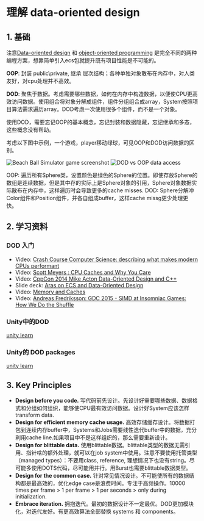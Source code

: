 # 理解 data-oriented design

## 1. 基础

注意[Data-oriented design](https://en.wikipedia.org/wiki/Data-oriented_design) 和 [object-oriented programming](https://en.wikipedia.org/wiki/Object-oriented_programming) 是完全不同的两种编程方案，想靠简单引入ecs包就提升既有项目性能是不可能的。

**OOP**: 封装 public\private, 继承 层次结构；各种单独对象散布在内存中，对人类友好，对cpu处理并不高效。

**DOD**: 聚焦于数据。考虑需要哪些数据，如何在内存中构造数据，以便使CPU更高效访问数据。使用组合将对象分解成组件，组件分组组合成array，System按照项目算法需求遍历array。DOD考虑一次使用很多个组件，而不是一个对象。

使用DOD，需要忘记OOP的基本概念，忘记封装和数据隐藏，忘记继承和多态，这些概念没有帮助。

考虑以下图中示例，一个游戏，player移动绿球，可见OOP和DOD访问数据的区别。

![Beach Ball Simulator game screenshot](./pictures/1_ball_game.png)
![DOD vs OOP data access](./pictures/1_oop_vs_dod.png)

OOP: 遍历所有Sphere类，设置颜色是绿色的Sphere的位置。即使存放Sphere的数组是连续数据，但是其中存的实际上是Sphere对象的引用，Sphere对象数据实际散布在内存中，这样遍历时会导致更多的cache misses.
DOD: Sphere分解冲Color组件和Position组件，并各自组成buffer，这样cache missg更少处理更快。

## 2. 学习资料

### DOD 入门

- Video: [Crash Course Computer Science: describing what makes modern CPUs performant](https://www.youtube.com/watch?v=rtAlC5J1U40)
- Video: [Scott Meyers : CPU Caches and Why You Care](https://www.youtube.com/watch?v=WDIkqP4JbkE)
- Video: [CppCon 2014 Mike Acton Data-Oriented Design and C++](https://www.youtube.com/watch?v=92KFSD3ObrY)
- Slide deck: [Aras on ECS and Data-Oriented Design](http://aras-p.info/texts/files/2018Academy%20-%20ECS-DoD.pdf)
- Video: [Memory and Caches](https://youtu.be/4_smHyqgDTU)
- Video: [Andreas Fredriksson: GDC 2015 - SIMD at Insomniac Games: How We Do the Shuffle](https://gdcvault.com/play/1022248/SIMD-at-Insomniac-Games-How)

### Unity中的DOD

[unity learn](https://learn.unity.com/tutorial/part-1-understand-data-oriented-design)

### Unity的 DOD packages

[unity learn](https://learn.unity.com/tutorial/part-1-understand-data-oriented-design)

## 3. Key Principles

- **Design before you code.** 写代码前先设计。先设计好需要哪些数据、数据格式和分组如何组织，能够使CPU最有效访问数据。设计好System应该怎样transform data.
- **Design for efficient memory cache usage.** 高效存储缓存设计。将数据打包到连续内存buffer中，Systems和Jobs需要线性迭代buffer中的数据，充分利用cache line.如果项目中不是这样组织的，那么需要重新设计。
- **Design for blittable data.** 使用blittable数据。blittable类型的数据无需引用、指针啥的额外处理，就可以在job system中使用。注意不要使用托管类型（managed types）：不要用class, reference, 理想情况下也没有string。尽可能多使用DOTS代码，尽可能用并行。用Burst也需要blittable数据类型。
- **Design for the common case.** 针对常见情况设计。不可能使所有的数据结构都是最高效的，优化edge case是浪费时间。专注于高频操作。10000 times per frame > 1 per frame > 1 per seconds > only during initialization.
- **Embrace iteration.** 拥抱迭代。最初的数据设计不一定最优。DOD更加模块化，对迭代友好。有更高效算法全部替换 systems 和 components。
